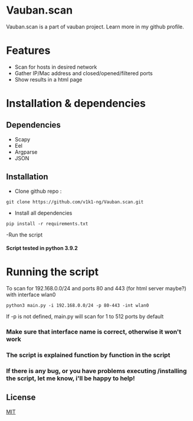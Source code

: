 # Vauban.scan
Vauban.scan is a part of vauban project. Learn more in my github profile.

# Features
- Scan for hosts in desired network
- Gather IP/Mac address and closed/opened/filtered ports
- Show results in a html page


# Installation & dependencies

## Dependencies
- Scapy
- Eel
- Argparse
- JSON

## Installation

- Clone github repo : 
```
git clone https://github.com/v1k1-ng/Vauban.scan.git
```

- Install all dependencies
```
pip install -r requirements.txt
```

-Run the script

#### Script tested in python 3.9.2


# Running the script 

To scan for 192.168.0.0/24 and ports 80 and 443 (for html server maybe?) with interface wlan0
```
python3 main.py -i 192.168.0.0/24 -p 80-443 -int wlan0
```

If -p is not defined, main.py will scan for 1 to 512 ports by default

### Make sure that interface name is correct, otherwise it won't work

### The script is explained function by function in the script

### If there is any bug, or you have problems executing /installing the script, let me know, i'll be happy to help!

## License
[MIT](https://choosealicense.com/licenses/mit/)







